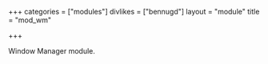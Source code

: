+++
categories = ["modules"]
divlikes = ["bennugd"]
layout = "module"
title = "mod_wm"

+++

Window Manager module.
